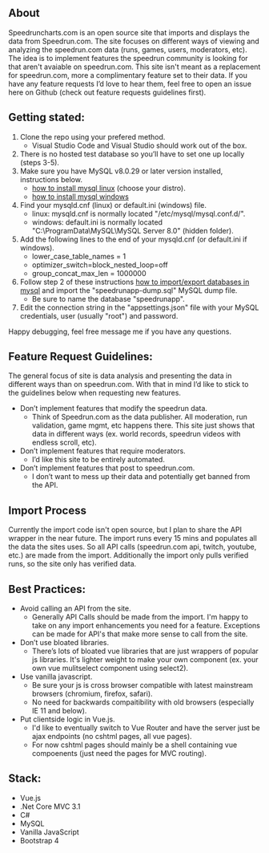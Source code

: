 ## About

Speedruncharts.com is an open source site that imports and displays the data from Speedrun.com. The site focuses on different ways of viewing and analyzing the speedrun.com data (runs, games, users, moderators, etc). The idea is to implement features the speedrun community is looking for that aren't avaiable on speedrun.com. This site isn't meant as a replacement for speedrun.com, more a complimentary feature set to their data. If you have any feature requests I’d love to hear them, feel free to open an issue here on Github (check out feature requests guidelines first).

## Getting stated:

1. Clone the repo using your prefered method.
   - Visual Studio Code and Visual Studio should work out of the box.
2. There is no hosted test database so you’ll have to set one up locally (steps 3-5).
3. Make sure you have MySQL v8.0.29 or later version installed, instructions below.
   - [how to install mysql linux](https://www.digitalocean.com/community/tutorial_collections/how-to-install-mysql) (choose your distro).
   - [how to install mysql windows](https://www.lifewire.com/how-to-install-mysql-windows-10-4584021)
5. Find your mysqld.cnf (linux) or default.ini (windows) file.
   - linux: mysqld.cnf is normally located "/etc/mysql/mysql.conf.d/".
   - windows: default.ini is normally located "C:\ProgramData\MySQL\MySQL Server 8.0\" (hidden folder).
7. Add the following lines to the end of your mysqld.cnf (or default.ini if windows).
   - lower_case_table_names = 1
   - optimizer_switch=block_nested_loop=off
   - group_concat_max_len = 1000000
8. Follow step 2 of these instructions [how to import/export databases in mysql](https://www.digitalocean.com/community/tutorials/how-to-import-and-export-databases-in-mysql-or-mariadb) and import the "speedrunapp-dump.sql" MySQL dump file.
   - Be sure to name the database "speedrunapp".
9. Edit the connection string in the "appsettings.json" file with your MySQL credentials, user (usually "root") and password.

Happy debugging, feel free message me if you have any questions. 

## Feature Request Guidelines:

The general focus of site is data analysis and presenting the data in different ways than on speedrun.com. With that in mind I’d like to stick to the guidelines below when requesting new features.

- Don’t implement features that modify the speedrun data.
  - Think of Speedrun.com as the data publisher. All moderation, run validation, game mgmt, etc happens there. This site just shows that data in different ways (ex. world records, speedrun videos with endless scroll, etc). 
- Don’t implement features that require moderators. 
  - I’d like this site to be entirely automated.
- Don’t implement features that post to speedrun.com.
  - I don’t want to mess up their data and potentially get banned from the API.

## Import Process

Currently the import code isn't open source, but I plan to share the API wrapper in the near future. The import runs every 15 mins and populates all the data the sites uses. So all API calls (speedrun.com api, twitch, youtube, etc.) are made from the import. Additionally the import only pulls verified runs, so the site only has verified data.

## Best Practices:

- Avoid calling an API from the site.
  - Generally API Calls should be made from the import. I'm happy to take on any import enhancements you need for a feature. Exceptions can be made for API's that make more sense to call from the site.
- Don’t use bloated libraries.
  - There’s lots of bloated vue libraries that are just wrappers of popular js libraries. It's lighter weight to make your own component (ex. your own vue mulitselect component using select2).
- Use vanilla javascript.
  - Be sure your js is cross browser compatible with latest mainstream browsers (chromium, firefox, safari).
  - No need for backwards compaitibility with old browsers (especially IE 11 and below).
- Put clientside logic in Vue.js.
  - I'd like to eventually switch to Vue Router and have the server just be ajax endpoints (no cshtml pages, all vue pages).
  - For now cshtml pages should mainly be a shell containing vue compoenents (just need the pages for MVC routing).

## Stack:

- Vue.js
- .Net Core MVC 3.1
- C#
- MySQL
- Vanilla JavaScript
- Bootstrap 4

